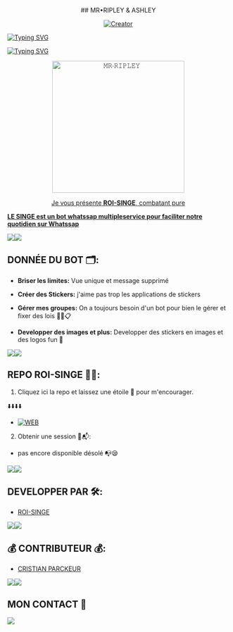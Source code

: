 <p align="center">
## MR•RIPLEY & ASHLEY

</p>
<p align="center">
<a href="#"><img title="Creator" src="https://img.shields.io/badge/Creator-ROI~SINGE-red.svg?style=for-the-badge&logo=github"></a>

<a href="https://git.io/typing-svg"><img src="https://readme-typing-svg.demolab.com?font=Black+Ops+One&size=100&pause=1000&color=1BAFBAFF&center=true&width=1000&height=200&lines=ROI-SINGE+BOT" alt="Typing SVG" /></a>
  </p>



<a href="https://git.io/typing-svg"><img src="https://readme-typing-svg.demolab.com?font=Black+Ops+One&size=50&pause=1000&color=DAA520&center=true&width=910&height=100&lines=♾️WHOLL~S🦋;👑ROI+SINGE⚜️;SAINT+EGAL+DES+CIEUX;" alt="Typing SVG" /></a>
  </p>
 
<p align="center">  
<a href="https://whatsapp.com/channel/0029VaxNPRkFi8xavTfPD71j">
 <img alt="𝙼𝚁∙𝚁𝙸𝙿𝙻𝙴𝚈" height="300" src="https://files.catbox.moe/wsxd2q.jpeg">
 
  
</h1> 
<p align="center">Je vous présente <b>ROI-SINGE</b>, combatant pure </p>

**LE SINGE est un bot whatssap multipleservice pour faciliter notre quotidien sur Whatssap**

 <a><img src='https://i.imgur.com/LyHic3i.gif'/></a><a><img src='https://i.imgur.com/LyHic3i.gif'/></a> 

## DONNÉE DU BOT 🗂️:

- **Briser les limites:**
   Vue unique et message supprimé 

- **Créer des Stickers:**
 j'aime pas trop les applications de stickers 

- **Gérer mes groupes:**
  On a toujours besoin d'un bot pour bien le gérer et fixer des lois ✍🏾️📋

- **Developper des images et plus:** Developper des stickers en images et des logos fun 🌌

 <a><img src='https://i.imgur.com/LyHic3i.gif'/></a><a><img src='https://i.imgur.com/LyHic3i.gif'/></a> 

## REPO ROI-SINGE ⛓️‍💥:

1. Cliquez ici la repo et laissez une étoile 🌟 pour m'encourager.

⬇️⬇️⬇️⬇️

- <a href="https://github.com/ROI-SINGE/ROI-SINGE/fork"><img title="WEB" src="https://img.shields.io/badge/FORK ROI•SINGE-WEB?color=black&style=for-the-badge&logo=stackshare"></a>

2. Obtenir une session 📜📬:

- pas encore disponible désolé 📭😪

 <a><img src='https://i.imgur.com/LyHic3i.gif'/></a><a><img src='https://i.imgur.com/LyHic3i.gif'/></a> 

## DEVELOPPER PAR 🛠️:

- [ROI-SINGE](https://github.com/ROI-SINGE/ROI-SINGE)

  
 <a><img src='https://i.imgur.com/LyHic3i.gif'/></a><a><img src='https://i.imgur.com/LyHic3i.gif'/></a>

## 💰 CONTRIBUTEUR 💰:

- [CRISTIAN PARCKEUR](https://github.com/Christian-packeur/DARK--MD)

<a><img src='https://i.imgur.com/LyHic3i.gif'/></a><a><img src='https://i.imgur.com/LyHic3i.gif'/></a>

## MON CONTACT 📱

<a href="https://wa.me/241066408537"><img src="https://img.shields.io/badge/Contact ROI•SINGE👑 -25D366?style=for-the-badge&logo=whatsapp&logoColor=black" />
